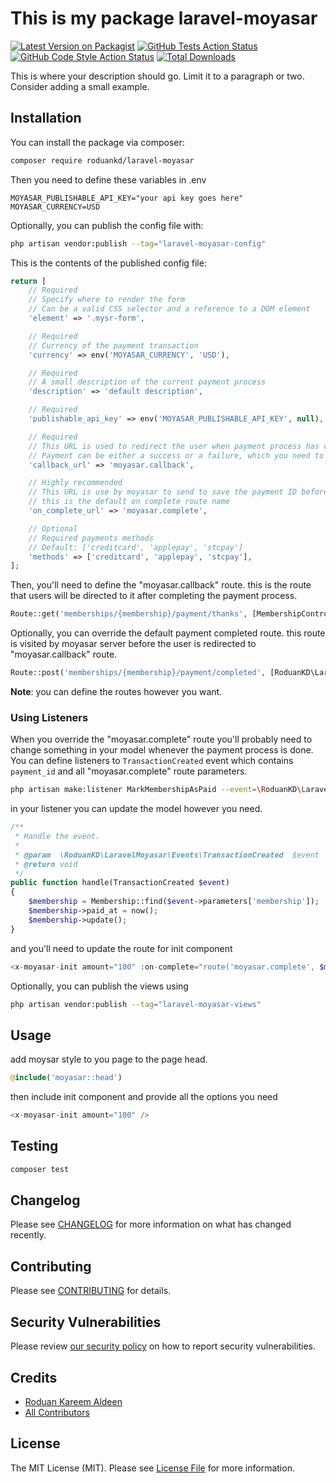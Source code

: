 # This is my package laravel-moyasar

[![Latest Version on Packagist](https://img.shields.io/packagist/v/roduankd/laravel-moyasar.svg?style=flat-square)](https://packagist.org/packages/roduankd/laravel-moyasar)
[![GitHub Tests Action Status](https://img.shields.io/github/workflow/status/roduankd/laravel-moyasar/run-tests?label=tests)](https://github.com/roduankd/laravel-moyasar/actions?query=workflow%3Arun-tests+branch%3Amain)
[![GitHub Code Style Action Status](https://img.shields.io/github/workflow/status/roduankd/laravel-moyasar/Check%20&%20fix%20styling?label=code%20style)](https://github.com/roduankd/laravel-moyasar/actions?query=workflow%3A"Check+%26+fix+styling"+branch%3Amain)
[![Total Downloads](https://img.shields.io/packagist/dt/roduankd/laravel-moyasar.svg?style=flat-square)](https://packagist.org/packages/roduankd/laravel-moyasar)

This is where your description should go. Limit it to a paragraph or two. Consider adding a small example.

## Installation

You can install the package via composer:

```bash
composer require roduankd/laravel-moyasar
```

Then you need to define these variables in .env
```dotenv
MOYASAR_PUBLISHABLE_API_KEY="your api key goes here"
MOYASAR_CURRENCY=USD
```

Optionally, you can publish the config file with:

```bash
php artisan vendor:publish --tag="laravel-moyasar-config"
```

This is the contents of the published config file:

```php
return [
    // Required
    // Specify where to render the form
    // Can be a valid CSS selector and a reference to a DOM element
    'element' => '.mysr-form',

    // Required
    // Currency of the payment transaction
    'currency' => env('MOYASAR_CURRENCY', 'USD'),

    // Required
    // A small description of the current payment process
    'description' => 'default description',

    // Required
    'publishable_api_key' => env('MOYASAR_PUBLISHABLE_API_KEY', null),

    // Required
    // This URL is used to redirect the user when payment process has completed
    // Payment can be either a success or a failure, which you need to verify on you system (We will show this in a couple of lines)
    'callback_url' => 'moyasar.callback',

    // Highly recommended
    // This URL is use by moyasar to send to save the payment ID before redirecting the user to 3-D Secure
    // this is the default on complete route name
    'on_complete_url' => 'moyasar.complete',

    // Optional
    // Required payments methods
    // Default: ['creditcard', 'applepay', 'stcpay']
    'methods' => ['creditcard', 'applepay', 'stcpay'],
];

```
Then, you'll need to define the "moyasar.callback" route. this is the route that users will be directed to it after completing the payment process.

```php
Route::get('memberships/{membership}/payment/thanks', [MembershipController::class, 'thanks'])->name('moyasar.callback');
```

Optionally, you can override the default payment completed route. this route is visited by moyasar server before the user is redirected to "moyasar.callback" route.

```php
Route::post('memberships/{membership}/payment/completed', [RoduanKD\LaravelMoyasar\Controllers\PaymentController::class, 'store'])->name('moyasar.complete');
```
**Note**: you can define the routes however you want.

### Using Listeners
When you override the "moyasar.complete" route you'll probably need to change something in your model whenever the payment process is done. You can define listeners to `TransactionCreated` event which contains `payment_id` and all "moyasar.complete" route parameters.

```bash
php artisan make:listener MarkMembershipAsPaid --event=\RoduanKD\LaravelMoyasar\Events\TransactionCreated
```
in your listener you can update the model however you need.
```php
/**
 * Handle the event.
 *
 * @param  \RoduanKD\LaravelMoyasar\Events\TransactionCreated  $event
 * @return void
 */
public function handle(TransactionCreated $event)
{
    $membership = Membership::find($event->parameters['membership']);
    $membership->paid_at = now();
    $membership->update();
}
```

and you'll need to update the route for init component
```php
<x-moyasar-init amount="100" :on-complete="route('moyasar.complete', $membership)" />
```

Optionally, you can publish the views using

```bash
php artisan vendor:publish --tag="laravel-moyasar-views"
```

## Usage

add moysar style to you page to the page head.
```php
@include('moyasar::head')
```
then include init component and provide all the options you need
```php
<x-moyasar-init amount="100" />
```

## Testing

```bash
composer test
```

## Changelog

Please see [CHANGELOG](CHANGELOG.md) for more information on what has changed recently.

## Contributing

Please see [CONTRIBUTING](.github/CONTRIBUTING.md) for details.

## Security Vulnerabilities

Please review [our security policy](../../security/policy) on how to report security vulnerabilities.

## Credits

- [Roduan Kareem Aldeen](https://github.com/RoduanKD)
- [All Contributors](../../contributors)

## License

The MIT License (MIT). Please see [License File](LICENSE.md) for more information.
